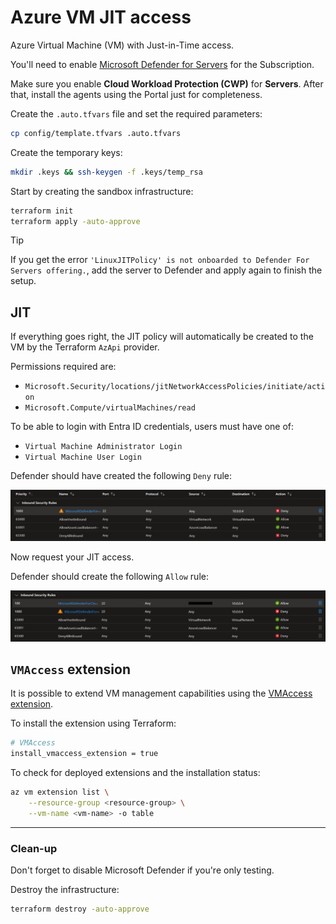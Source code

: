 # Azure VM JIT access

Azure Virtual Machine (VM) with Just-in-Time access.

You'll need to enable [Microsoft Defender for Servers][1] for the Subscription.

Make sure you enable **Cloud Workload Protection (CWP)** for **Servers**. After that, install the agents using the Portal just for completeness.

Create the `.auto.tfvars` file and set the required parameters:

```sh
cp config/template.tfvars .auto.tfvars
```

Create the temporary keys:

```sh
mkdir .keys && ssh-keygen -f .keys/temp_rsa
```

Start by creating the sandbox infrastructure:

```sh
terraform init
terraform apply -auto-approve
```

> [!TIP]
> If you get the error `'LinuxJITPolicy' is not onboarded to Defender For Servers offering.`, add the server to Defender and apply again to finish the setup.

## JIT

If everything goes right, the JIT policy will automatically be created to the VM by the Terraform `AzApi` provider.

Permissions required are:

- `Microsoft.Security/locations/jitNetworkAccessPolicies/initiate/action`
- `Microsoft.Compute/virtualMachines/read`

To be able to login with Entra ID credentials, users must have one of: 

- `Virtual Machine Administrator Login`
- `Virtual Machine User Login`

Defender should have created the following `Deny` rule:

<img src=".assets/az-jit-deny.png" />

Now request your JIT access.

Defender should create the following `Allow` rule:

<img src=".assets/az-jit-allow.png" />

## `VMAccess` extension

It is possible to extend VM management capabilities using the [VMAccess extension][2].

To install the extension using Terraform:

```sh
# VMAccess
install_vmaccess_extension = true
```

To check for deployed extensions and the installation status:

```sh
az vm extension list \
    --resource-group <resource-group> \
    --vm-name <vm-name> -o table
```

---

### Clean-up

Don't forget to disable Microsoft Defender if you're only testing.

Destroy the infrastructure:

```sh
terraform destroy -auto-approve
```

[1]: https://learn.microsoft.com/en-us/azure/defender-for-cloud/tutorial-enable-servers-plan
[2]: https://github.com/Azure/azure-linux-extensions/tree/master/VMAccess
